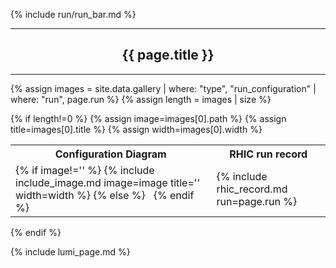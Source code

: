 {% include run/run_bar.md %}
<hr/>
<center><h2>{{ page.title }}</h2></center>
<hr/>

{% assign images = site.data.gallery | where: "type", "run_configuration" | where: "run", page.run %}
{% assign length = images | size %}

{% if length!=0 %}
{% assign image=images[0].path %}
{% assign title=images[0].title %}
{% assign width=images[0].width %}


<table width="100%">
<tr><th>Configuration Diagram</th><th>RHIC run record</th></tr>

<tr>

<td>
{% if image!='' %}
{% include include_image.md image=image title='' width=width %}
{% else %}
&nbsp;
{% endif %}
</td>

<td>
{% include rhic_record.md run=page.run %}
</td>

</tr>

</table>

{% endif %}

{% include lumi_page.md %}
